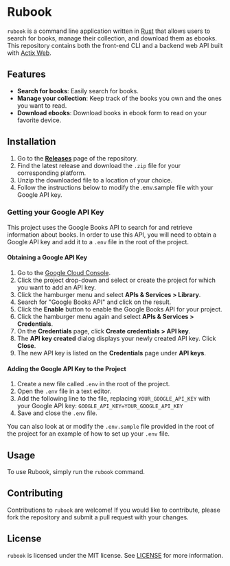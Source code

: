 # Rubook

`rubook` is a command line application written in [Rust](https://www.rust-lang.org/) that allows users to search for books, manage their collection, and download them as ebooks.
This repository contains both the front-end CLI and a backend web API built with [Actix Web](https://actix.rs/).


## Features

- **Search for books**: Easily search for books.
- **Manage your collection**: Keep track of the books you own and the ones you want to read.
- **Download ebooks**: Download books in ebook form to read on your favorite device.

## Installation

1. Go to the [**Releases**](https://github.com/akotro/rubook/releases) page of the repository.
2. Find the latest release and download the `.zip` file for your corresponding platform.
3. Unzip the downloaded file to a location of your choice.
4. Follow the instructions below to modify the .env.sample file with your Google API key.

### Getting your Google API Key

This project uses the Google Books API to search for and retrieve information about books. In order to use this API, you will need to obtain a Google API key and add it to a `.env` file in the root of the project.

#### Obtaining a Google API Key

1. Go to the [Google Cloud Console](https://console.cloud.google.com/).
2. Click the project drop-down and select or create the project for which you want to add an API key.
3. Click the hamburger menu and select **APIs & Services > Library**.
4. Search for "Google Books API" and click on the result.
5. Click the **Enable** button to enable the Google Books API for your project.
6. Click the hamburger menu again and select **APIs & Services > Credentials**.
7. On the **Credentials** page, click **Create credentials > API key**.
8. The **API key created** dialog displays your newly created API key. Click **Close**.
9. The new API key is listed on the **Credentials** page under **API keys**.

#### Adding the Google API Key to the Project

1. Create a new file called `.env` in the root of the project.
2. Open the `.env` file in a text editor.
3. Add the following line to the file, replacing `YOUR_GOOGLE_API_KEY` with your Google API key: `GOOGLE_API_KEY=YOUR_GOOGLE_API_KEY`
4. Save and close the `.env` file.

You can also look at or modify the `.env.sample` file provided in the root of the project for an example of how to set up your `.env` file.

## Usage

To use Rubook, simply run the `rubook` command.

## Contributing

Contributions to `rubook` are welcome! If you would like to contribute, please fork the repository and submit a pull request with your changes.

## License

`rubook` is licensed under the MIT license. See [LICENSE](LICENSE) for more information.
